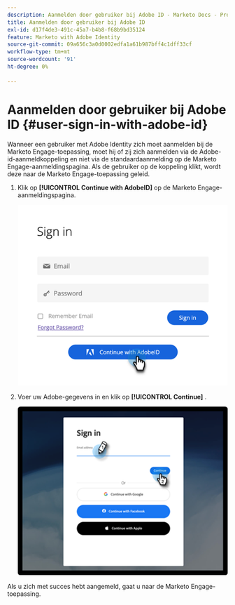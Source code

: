 ```yaml
---
description: Aanmelden door gebruiker bij Adobe ID - Marketo Docs - Productdocumentatie
title: Aanmelden door gebruiker bij Adobe ID
exl-id: d17f4de3-491c-45a7-b4b8-f68b9bd35124
feature: Marketo with Adobe Identity
source-git-commit: 09a656c3a0d0002edfa1a61b987bff4c1dff33cf
workflow-type: tm+mt
source-wordcount: '91'
ht-degree: 0%

---
```


# Aanmelden door gebruiker bij Adobe ID {#user-sign-in-with-adobe-id}

Wanneer een gebruiker met Adobe Identity zich moet aanmelden bij de Marketo Engage-toepassing, moet hij of zij zich aanmelden via de Adobe-id-aanmeldkoppeling en niet via de standaardaanmelding op de Marketo Engage-aanmeldingspagina. Als de gebruiker op de koppeling klikt, wordt deze naar de Marketo Engage-toepassing geleid.

1. Klik op **[!UICONTROL Continue with AdobeID]** op de Marketo Engage-aanmeldingspagina.

   ![](assets/user-sign-in-with-adobe-id-1.png)

1. Voer uw Adobe-gegevens in en klik op **[!UICONTROL Continue]** .

   ![](assets/user-sign-in-with-adobe-id-2.png)

Als u zich met succes hebt aangemeld, gaat u naar de Marketo Engage-toepassing.
